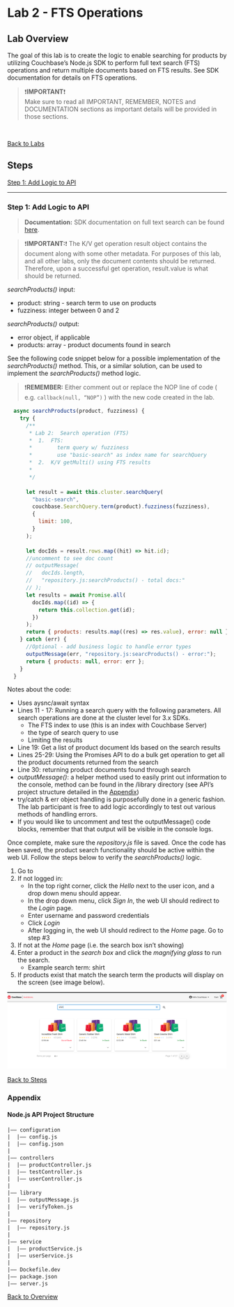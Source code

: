 # Lab 2 - FTS Operations

## Lab Overview

The goal of this lab is to create the logic to enable searching for products by utilizing Couchbase’s Node.js SDK to perform full text search (FTS) operations and return multiple documents based on FTS results.   See SDK documentation for details on FTS operations.

>:exclamation:**IMPORTANT**:exclamation:<br> Make sure to read all IMPORTANT, REMEMBER, NOTES and DOCUMENTATION sections as important details will be provided in those sections.

<br>

[Back to Labs](./windows_labs.md)<br> 

## Steps

[Step 1: Add Logic to API](#step-1-add-logic-to-api)<br> 

***

### Step 1: Add Logic to API

>**Documentation:**  SDK documentation on full text search can be found [here](https://docs.couchbase.com/nodejs-sdk/current/howtos/full-text-searching-with-sdk.html).

>:exclamation:**IMPORTANT:**:exclamation: The K/V get operation result object contains the document along with some other metadata.  For purposes of this lab, and all other labs, only the document contents should be returned.  Therefore, upon a successful get operation, result.value is what should be returned.

*searchProducts()* input:
- product:  string - search term to use on products
- fuzziness:  integer between 0 and 2

*searchProducts()* output:
- error object, if applicable
- products:  array - product documents found in search

See the following code snippet below for a possible implementation of the *searchProducts()* method.  This, or a similar solution, can be used to implement the *searchProducts()* method logic.  

>:exclamation:**REMEMBER:**  Either comment out or replace the NOP line of code ( e.g. ```callback(null, “NOP”)``` ) with the new code created in the lab.

```javascript
  async searchProducts(product, fuzziness) {
    try {
      /**
       * Lab 2:  Search operation (FTS)
       *  1.  FTS:
       *        term query w/ fuzziness
       *        use "basic-search" as index name for searchQuery
       *  2.  K/V getMulti() using FTS results
       *
       */

      let result = await this.cluster.searchQuery(
        "basic-search",
        couchbase.SearchQuery.term(product).fuzziness(fuzziness),
        {
          limit: 100,
        }
      );

      let docIds = result.rows.map((hit) => hit.id);
      //uncomment to see doc count
      // outputMessage(
      //   docIds.length,
      //   "repository.js:searchProducts() - total docs:"
      // );
      let results = await Promise.all(
        docIds.map((id) => {
          return this.collection.get(id);
        })
      );
      return { products: results.map((res) => res.value), error: null };
    } catch (err) {
      //Optional - add business logic to handle error types
      outputMessage(err, "repository.js:searcProducts() - error:");
      return { products: null, error: err };
    }
  }
```

Notes about the code:
- Uses aysnc/await syntax
- Lines 11 - 17:  Running a search query with the following parameters.  All search operations are done at the cluster level for 3.x SDKs.
    + The FTS index to use (this is an index with Couchbase Server)
    + the type of search query to use
    + Limiting the results
- Line 19:  Get a list of product document Ids based on the search results
- Lines 25-29:  Using the Promises API to do a bulk get operation to get all the product documents returned from the search
- Line 30: returning product documents found through search
- *outputMessage()*:  a helper method used to easily print out information to the console, method can be found in the /library directory (see API’s project structure detailed in the [Appendix](#nodejs-api-project-structure))
- try/catch & err object handling is purposefully done in a generic fashion.  The lab participant is free to add logic accordingly to test out various methods of handling errors.
- If you would like to uncomment and test the outputMessage() code blocks, remember that that output will be visible in the console logs.

Once complete, make sure the *repository.js* file is saved.  Once the code has been saved, the product search functionality should be active within the web UI.   Follow the steps below to verify the *searchProducts()* logic.

1. Go to
2. If not logged in:
    - In the top right corner, click the *Hello* next to the user icon, and a drop down menu should appear.
    - In the drop down menu, click *Sign In*, the web UI should redirect to the *Login* page.
    - Enter username and password credentials
    - Click *Login*
    - After logging in, the web UI should redirect to the *Home* page.  Go to step #3
3. If not at the *Home* page (i.e. the search box isn’t showing)
4. Enter a product in the *search box* and click the *magnifying glass* to run the search.
    - Example search term: shirt
5. If products exist that match the search term the products will display on the screen (see image below).

![Successful search results](./images/searchResults.png)

[Back to Steps](#steps)<br> 

### Appendix
#### Node.js API Project Structure

```
|—— configuration
|  |—— config.js
|  |—— config.json
|
|—— controllers
|  |—— productController.js
|  |—— testController.js
|  |—— userController.js
|
|—— library
|  |—— outputMessage.js
|  |—— verifyToken.js
|
|—— repository
|  |—— repository.js
|
|—— service
|  |—— productService.js
|  |—— userService.js
|
|—— Dockefile.dev
|—— package.json
|—— server.js
```

[Back to Overview](#lab-overview)<br> 

